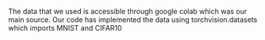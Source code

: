 The data that we used is accessible through google colab which was our main source. 
Our code has implemented the data using torchvision.datasets which imports MNIST and CIFAR10
